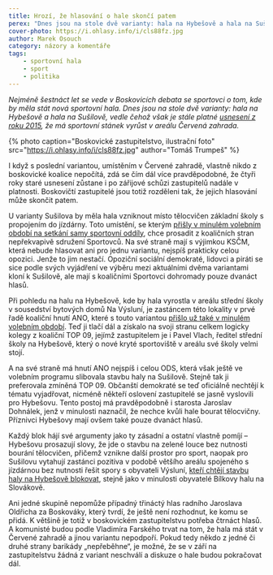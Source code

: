 ```yaml
---
title: Hrozí, že hlasování o hale skončí patem
perex: "Dnes jsou na stole dvě varianty: hala na Hybešově a hala na Sušilově, vedle čehož však je stále platné usnesení z roku 2015, že má sportovní stánek vyrůst v areálu Červená zahrada. Má některá z variant šanci zvítězit?"
cover-photo: https://i.ohlasy.info/i/cls88fz.jpg
author: Marek Osouch
category: názory a komentáře
tags:
    - sportovní hala
    - sport
    - politika
---
```


*Nejméně šestnáct let se vede v Boskovicích debata se sportovci o tom, kde by měla stát nová sportovní hala. Dnes jsou na stole dvě varianty: hala na Hybešově a hala na Sušilově, vedle čehož však je stále platné [usnesení z roku 2015](https://ohlasy.info/clanky/2015/12/zastupitelstvo.html), že má sportovní stánek vyrůst v areálu Červená zahrada.*

{% photo caption="Boskovické zastupitelstvo, ilustrační foto" src="https://i.ohlasy.info/i/cls88fz.jpg" author="Tomáš Trumpeš" %}

I když s poslední variantou, umístěním v Červené zahradě, vlastně nikdo z boskovické koalice nepočítá, zdá se čím dál více pravděpodobné, že čtyři roky staré usnesení zůstane i po zářijové schůzi zastupitelů nadále v platnosti. Boskovičtí zastupitelé jsou totiž rozděleni tak, že jejich hlasování může skončit patem.

U varianty Sušilova by měla hala vzniknout místo tělocvičen základní školy s propojením do jízdárny. Toto umístění, se kterým [přišly v minulém volebním období na setkání samy sportovní oddíly](https://ohlasy.info/clanky/2017/05/hala-susilova.html), chce prosadit z koaličních stran nepřekvapivě sdružení Sportovců. Na své straně mají s výjimkou KSČM, která nebude hlasovat ani pro jednu variantu, nejspíš prakticky celou opozici. Jenže to jim nestačí. Opoziční sociální demokraté, lidovci a piráti se sice podle svých vyjádření ve výběru mezi aktuálními dvěma variantami kloní k Sušilově, ale mají s koaličními Sportovci dohromady pouze dvanáct hlasů.

Při pohledu na halu na Hybešově, kde by hala vyrostla v areálu střední školy v sousedství bytových domů Na Výsluní, je zastáncem této lokality v prvé řadě koaliční hnutí ANO, které s touto variantou [přišlo už také v minulém volebním období](https://forum.ohlasy.info/t/sportovni-hala-na-hybesove/117). Teď ji tlačí dál a získalo na svoji stranu celkem logicky kolegy z koaliční TOP 09, jejímž zastupitelem je i Pavel Vlach, ředitel střední školy na Hybešově, který o nové kryté sportoviště v areálu své školy velmi stojí.

A na své straně má hnutí ANO nejspíš i celou ODS, která však ještě ve volebním programu slibovala stavbu haly na Sušilově. Stejně tak ji preferovala zmíněná TOP 09. Občanští demokraté se teď oficiálně nechtějí k tématu vyjadřovat, nicméně někteří oslovení zastupitelé se jasně vyslovili pro Hybešovu. Tento postoj má pravděpodobně i starosta Jaroslav Dohnálek, jenž v minulosti naznačil, že nechce kvůli hale bourat tělocvičny. Příznivci Hybešovy mají ovšem také pouze dvanáct hlasů.

Každý blok hájí své argumenty jako ty zásadní a ostatní vlastně pomíjí – Hybešovu prosazují slovy, že jde o stavbu na zelené louce bez nutnosti bourání tělocvičen, přičemž vznikne další prostor pro sport, naopak pro Sušilovu vytahují zastánci pozitiva v podobě většího areálu spojeného s jízdárnou bez nutnosti řešit spory s obyvateli Výsluní, [kteří chtějí stavbu haly na Hybešově blokovat](https://forum.ohlasy.info/t/vyber-lokality-pro-sportovni-halu/325/55), stejně jako v minulosti obyvatelé Bílkovy halu na Slovákově.

Ani jedné skupině nepomůže případný třináctý hlas radního Jaroslava Oldřicha za Boskováky, který tvrdí, že ještě není rozhodnut, ke komu se přidá. K většině je totiž v boskovickém zastupitelstvu potřeba čtrnáct hlasů. A komunisté budou podle Vladimíra Farského trvat na tom, že hala má stát v Červené zahradě a jinou variantu nepodpoří. Pokud tedy někdo z jedné či druhé strany barikády „nepřeběhne“, je možné, že se v září na zastupitelstvu žádná z variant neschválí a diskuze o hale budou pokračovat dál.
